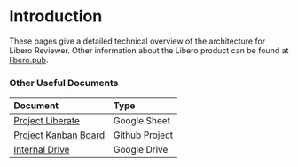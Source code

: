 # Introduction

These pages give a detailed technical overview of the architecture for Libero Reviewer. Other information about the Libero product can be found at [libero.pub](https://libero.pub).

### Other Useful Documents

| Document | Type |
| :--- | :--- |
| [Project Liberate](https://docs.google.com/spreadsheets/d/1XCZbjXmUOE7eFUvQKDRiGXTlFEAyy_O1Vi5MwgFvH84/edit#gid=1352980517) | Google Sheet |
| [Project Kanban Board](https://github.com/orgs/libero/projects/4) | Github Project |
| [Internal Drive](https://drive.google.com/drive/u/0/folders/1pXbnEnc_W2aTJiocrQtVvUyvqIYUoOkO) | Google Drive |



